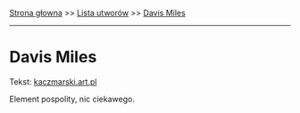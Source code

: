 [Strona głowna](../index.md) >> [Lista utworów](../list.md) >> [Davis Miles](117.md)

---

# Davis Miles

Tekst: [kaczmarski.art.pl](https://www.kaczmarski.art.pl/tworczosc/wiersze/davis-miles/)

Element pospolity, nic ciekawego.